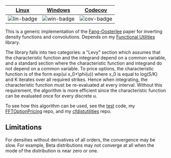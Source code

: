 
| [Linux][lin-link] | [Windows][win-link] | [Codecov][cov-link] |
| :---------------: | :-----------------: | :-------------------: |
| ![lin-badge]      | ![win-badge]        | ![cov-badge]          |

[lin-badge]: https://travis-ci.org/phillyfan1138/FangOost.svg?branch=master "Travis build status"
[lin-link]:  https://travis-ci.org/phillyfan1138/FangOost "Travis build status"
[win-badge]: https://ci.appveyor.com/api/projects/status/767nlo0xuw4pinj8?svg=true "AppVeyor build status"
[win-link]:  https://ci.appveyor.com/project/phillyfan1138/fangoost "AppVeyor build status"
[cov-badge]: https://codecov.io/gh/phillyfan1138/FangOost/branch/master/graph/badge.svg
[cov-link]:  https://codecov.io/gh/phillyfan1138/FangOost

This is a generic implementation of the [Fang-Oosterlee](http://ta.twi.tudelft.nl/mf/users/oosterle/oosterlee/COS.pdf) paper for inverting density functions and convolutions.  Depends on my [Functional Utilities](https://github.com/phillyfan1138/FunctionalUtilities) library.

The library falls into two categories: a "Levy" section which assumes that the characteristic function and the integrand depend on a common variable, and a standard section where the characteristic function and integrand do not depend on a common variable.  To price options, the characteristic function is of the form exp(ui x_0+\phi(u)) where x_0 is equal to log(S/K) and K iterates over all required strikes.  Hence when integrating, the characteristic function must be re-evaluated at every interval.  Without this requirement, the algorithm is more efficient since the characteristic function can be evaluated once for every discrete u.  

To see how this algorithm can be used, see the [test](./test.cpp) code, my [FFTOptionPricing](https://github.com/phillyfan1138/FFTOptionPricing) repo, and my [cfdistutilities](https://github.com/phillyfan1138/cfdistutilities) repo.

## Limitations

For densities without derivatives of all orders, the convergence may be slow. For example, Beta distributions may not converge at all when the mode of the distribution is near zero or one.